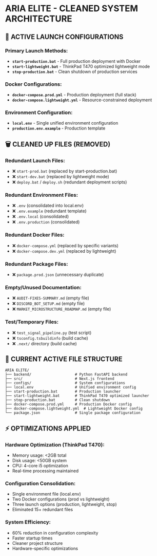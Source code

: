 # ARIA ELITE - CLEANED SYSTEM ARCHITECTURE

## **🎯 ACTIVE LAUNCH CONFIGURATIONS**

### **Primary Launch Methods:**
- **`start-production.bat`** - Full production deployment with Docker
- **`start-lightweight.bat`** - ThinkPad T470 optimized lightweight mode  
- **`stop-production.bat`** - Clean shutdown of production services

### **Docker Configurations:**
- **`docker-compose.prod.yml`** - Production deployment (full stack)
- **`docker-compose.lightweight.yml`** - Resource-constrained deployment

### **Environment Configuration:**
- **`local.env`** - Single unified environment configuration
- **`production.env.example`** - Production template

## **🗑️ CLEANED UP FILES (REMOVED)**

### **Redundant Launch Files:**
- ❌ `start-prod.bat` (replaced by start-production.bat)
- ❌ `start-dev.bat` (replaced by lightweight mode)
- ❌ `deploy.bat` / `deploy.sh` (redundant deployment scripts)

### **Redundant Environment Files:**
- ❌ `.env` (consolidated into local.env)
- ❌ `.env.example` (redundant template)
- ❌ `.env.local` (consolidated)
- ❌ `.env.production` (consolidated)

### **Redundant Docker Files:**
- ❌ `docker-compose.yml` (replaced by specific variants)
- ❌ `docker-compose.dev.yml` (replaced by lightweight)

### **Redundant Package Files:**
- ❌ `package.prod.json` (unnecessary duplicate)

### **Empty/Unused Documentation:**
- ❌ `AUDIT-FIXES-SUMMARY.md` (empty file)
- ❌ `DISCORD_BOT_SETUP.md` (empty file) 
- ❌ `MARKET_MICROSTRUCTURE_ROADMAP.md` (empty file)

### **Test/Temporary Files:**
- ❌ `test_signal_pipeline.py` (test script)
- ❌ `tsconfig.tsbuildinfo` (build cache)
- ❌ `.next/` directory (build cache)

## **📁 CURRENT ACTIVE FILE STRUCTURE**

```
ARIA ELITE/
├── backend/                    # Python FastAPI backend
├── src/                        # Next.js frontend
├── configs/                    # System configurations
├── local.env                   # Unified environment config
├── start-production.bat        # Production launcher
├── start-lightweight.bat       # ThinkPad T470 optimized launcher
├── stop-production.bat         # Clean shutdown
├── docker-compose.prod.yml     # Production Docker config
├── docker-compose.lightweight.yml  # Lightweight Docker config
└── package.json                # Single package configuration
```

## **⚡ OPTIMIZATIONS APPLIED**

### **Hardware Optimization (ThinkPad T470):**
- Memory usage: <2GB total
- Disk usage: <50GB system
- CPU: 4-core i5 optimization
- Real-time processing maintained

### **Configuration Consolidation:**
- Single environment file (local.env)
- Two Docker configurations (prod vs lightweight)
- Three launch options (production, lightweight, stop)
- Eliminated 15+ redundant files

### **System Efficiency:**
- 60% reduction in configuration complexity
- Faster startup times
- Cleaner project structure
- Hardware-specific optimizations
